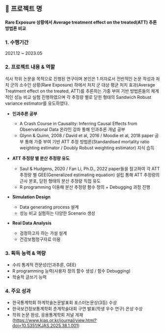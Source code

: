 ## 📂 프로젝트 명
#### **Rare Exposure 상황에서 Average treatment effect on the treated(ATT) 추론 방법론 비교**

### 1. 수행기간
2021.12 ~ 2023.05

### 2. 프로젝트 내용 & 역할
석사 학위 논문을 목적으로 진행된 연구이며 본인은 1 저자로서 전반적인 논문 작성과 처치 군의 소수인 상황(Rare Exposure) 하에서 처치 군 대상 평균 처치 효과(Average Treatment effect on the treated, ATT)를 추론하는 
가중 부여 기반 방법론들의 체계적인 성능 비교 실험 진행하였으며 각 추정량 별로 닫힌 형태의 Sandwich Robust variance estimator를 유도하였다.

* **인과추론 공부**
  - A Crash Course in Causality: Inferring Causal Effects from Observational Data 온라인 강좌 통해 인과추론 개념 공부 <br>
  - Glynn & Quinn, 2008 / David et al, 2016 / Moodie et al, 2018 paper 공부 통해 가중 부여 기반 ATT 추정 방법론(Standardised mortality ratio weighting estimator / Doubly Robust weighting estimator) 지식 습득

* **ATT 추정량 별 분산 추정량 유도** 
  - Saul & Hudgens, 2020 / Fan Li, Ph.D., 2022 paper들을 참고하여 각 ATT 추정량 별 GEE(Generalized estimating equation) 설립 통해 ATT 추정량의 근사 분포, 닫힌 형태의 분산 추정량 직접 유도<br>
  - R programming 이용해 분산 추정량 함수 정의 + Debugging 과정 진행

* **Simulation Design**
  - Data generating process 설계 <br> 
  - 성능 비교 실험하는 다양한 Scenario 생성

* **Real Data Analysis**
  - 검정하고자 하는 가설 설계
  - 건강보험청구자료 이용

### 3. 획득 능력 & 역량
- 수리 통계적 전문성(인과추론, GEE) <br>
- R programming 능력(사용자 정의 함수 생성 / 함수 Debugging) <br>
- 학술적 글쓰기 능력

### 4. 주요 성과
- 한국통계학회 하계학술논문발표회 포스터논문상(3등) 수상 <br>
- 한국보건정보통계학회 춘계학술대회 구연 발표(학생 우수 연구) 은상 수상 <br>
- 학위 논문 완성, 응용통계학회 저널 게재(https://www.kjas.or.kr/journal/view.html?doi=10.5351/KJAS.2025.38.1.001)
